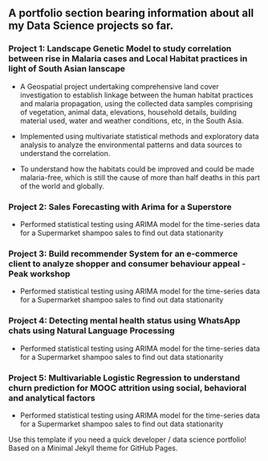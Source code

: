 ## A portfolio section bearing information about all my Data Science projects so far.

### Project 1: Landscape Genetic Model to study correlation between rise in Malaria cases and Local Habitat practices in light of South Asian lanscape
* A Geospatial project undertaking comprehensive land cover investigation to establish linkage between the human habitat practices and malaria propagation, using the collected data samples comprising of vegetation, animal data, elevations, household details, building material used, water and weather conditions, etc, in the South Asia.

* Implemented using multivariate statistical methods and exploratory data analysis to analyze the environmental patterns and data sources to understand the correlation. 

* To understand how the habitats could be improved and could be made malaria-free, which is still the cause of more than half deaths in this part of the world and globally.
  
### Project 2: Sales Forecasting with Arima for a Superstore
* Performed statistical testing using ARIMA model for the time-series data for a Supermarket shampoo sales to find out data stationarity

### Project 3: Build recommender System for an e-commerce client to analyze shopper and consumer behaviour appeal - Peak workshop
* Performed statistical testing using ARIMA model for the time-series data for a Supermarket shampoo sales to find out data stationarity

### Project 4: Detecting mental health status using WhatsApp chats using Natural Language Processing
* Performed statistical testing using ARIMA model for the time-series data for a Supermarket shampoo sales to find out data stationarity

### Project 5: Multivariable Logistic Regression to understand churn prediction for MOOC attrition using social, behavioral and analytical factors
* Performed statistical testing using ARIMA model for the time-series data for a Supermarket shampoo sales to find out data stationarity

Use this template if you need a quick developer / data science portfolio! Based on a Minimal Jekyll theme for GitHub Pages.
